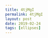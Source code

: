 ```yaml
---
title: 4tjMgI
permalink: 4tjMgI
layout: post
date: 2019-02-24
tags: [ellipses]
---
```


```latex$E = h \nu$ et $p=\dfrac{h}{\lambda}$
```